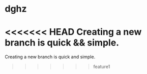 # dghz
<<<<<<< HEAD
Creating a new branch is quick && simple.
=======
Creating a new branch is quick and simple.
>>>>>>> feature1
